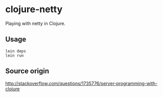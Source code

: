 # clojure-netty
Playing with netty in Clojure.

## Usage
    lein deps
    lein run

## Source origin
http://stackoverflow.com/questions/1735776/server-programming-with-clojure
